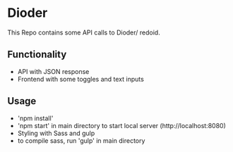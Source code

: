 # Dioder

This Repo contains some API calls to Dioder/ redoid.

## Functionality
- API with JSON response
- Frontend with some toggles and text inputs

## Usage
- 'npm install'
- 'npm start' in main directory to start local server (http://localhost:8080)
- Styling with Sass and gulp
- to compile sass, run 'gulp' in main directory

